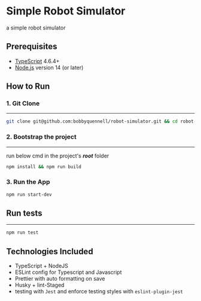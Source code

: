 # Simple Robot Simulator

a simple robot simulator

## Prerequisites

- [TypeScript](https://www.typescriptlang.org/download) 4.6.4+
- [Node.js](https://nodejs.org/en/) version 14 (or later)
  
## How to Run

### 1. Git Clone

---

```bash
git clone git@github.com:bobbyquennell/robot-simulator.git && cd robot-simulator
```

### 2. Bootstrap the project

---

 run below cmd in the project's ***root*** folder

 ```bash
 npm install && npm run build
 ```

### 3. Run the App

```bash
npm run start-dev 
```

## Run tests

---

 ```bash
 npm run test
 ```

## Technologies Included

- TypeScript + NodeJS
- ESLint config for Typescript and Javascript
- Prettier with auto formatting on save
- Husky + lint-Staged
- testing with `Jest` and enforce testing styles with `eslint-plugin-jest`
